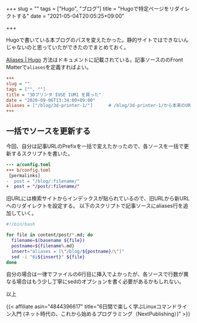 +++
slug = ""
tags = ["Hugo", "ブログ"]
title = "Hugoで特定ページをリダイレクトする"
date = "2021-05-04T20:05:25+09:00"

+++

Hugoで書いている本ブログのパスを変えたかった。静的サイトではできないんじゃないのと思っていたができたのでまとめておく。

<!--more-->

[Aliases | Hugo](https://gohugo.io/content-management/urls/#aliases)
方法はドキュメントに記載されている。記事ソースののFront Matterで`aliases`を定義すればよい。

``` ini {hl_lines=[6]}
+++
slug = ""
tags = ["", ""]
title = "3Dプリンタ IUSE IUM1 を買った"
date = "2020-09-06T13:34:00+09:00"
aliases = ["/blog/3d-printer-1/"]      # /blog/3d-printer-1/から本来のURLへリダイレクトされる
+++
```

## 一括でソースを更新する

今回、自分は記事URLのPrefixを一括で変えたかったので、各ソースを一括で更新するスクリプトを書いた。

``` diff
--- a/config.toml
+++ b/config.toml
 [permalinks]
-  post = "/blog/:filename/"
+  post = "/post/:filename/"
```

旧URLには検索サイトからインデックスが貼られているので、旧URLから新URLへのリダイレクトを設定する。
以下のスクリプトで記事ソースにaliases行を追加していく。

``` bash
#!/bin/bash

for file in content/post/*.md; do
  filename=$(basename ${file})
  postname=${filename%.md}
  insert="aliases = [\"/blog/${postname}/\"]"
  sed -i "6i${insert}" ${file}
done
```

自分の場合は一律でファイルの6行目に挿入でよかったが、各ソースで行数が異なる場合はもう少し丁寧にsedのオプションを書く必要があるかもしれない。

以上

{{< affiliate asin="4844396617" title="6日間で楽しく学ぶLinuxコマンドライン入門 (ネット時代の、これから始めるプログラミング（NextPublishing）)" >}}

